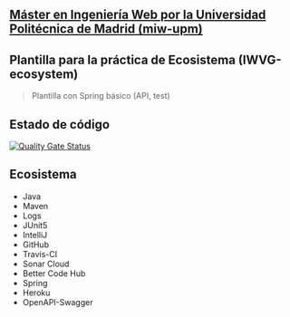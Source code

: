 ## [Máster en Ingeniería Web por la Universidad Politécnica de Madrid (miw-upm)](http://miw.etsisi.upm.es)
## Plantilla para la práctica de Ecosistema (IWVG-ecosystem)
> Plantilla con Spring básico (API, test) 
## Estado de código
[![Quality Gate Status](https://sonarcloud.io/api/project_badges/measure?project=es.upm.miw%3Acarlos-university&metric=alert_status)](https://sonarcloud.io/dashboard?id=es.upm.miw%3Acarlos-university)
## Ecosistema
* Java
* Maven
* Logs
* JUnit5
* IntelliJ
* GitHub
* Travis-CI
* Sonar Cloud
* Better Code Hub
* Spring
* Heroku
* OpenAPI-Swagger
